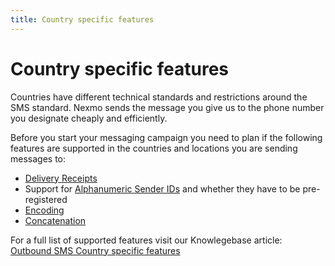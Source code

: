 ```yaml
---
title: Country specific features
---
```


# Country specific features

Countries have different technical standards and restrictions around the SMS standard. Nexmo sends the message you give us to the phone number you designate cheaply and efficiently.

Before you start your messaging campaign you need to plan if the following features are supported in the countries and locations you are sending messages to:

- [Delivery Receipts](./delivery-reciepts)
- Support for [Alphanumeric Sender IDs](./custom-sender-id) and whether they have to be pre-registered
- [Encoding](./encoding)
- [Concatenation](./concatenation)

For a full list of supported features visit our Knowlegebase article: [Outbound SMS Country specific features](https://help.nexmo.com/hc/en-us/articles/115011781468)
